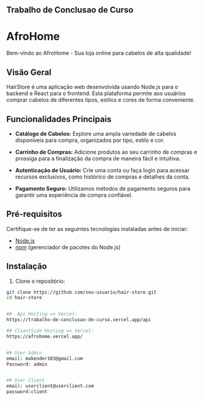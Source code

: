 ## Trabalho de Conclusao de Curso


# AfroHome

Bem-vindo ao AfroHome - Sua loja online para cabelos de alta qualidade!

## Visão Geral

HairStore é uma aplicação web desenvolvida usando Node.js para o backend e React para o frontend. Esta plataforma permite aos usuários comprar cabelos de diferentes tipos, estilos e cores de forma conveniente.

## Funcionalidades Principais

- **Catálogo de Cabelos:** Explore uma ampla variedade de cabelos disponíveis para compra, organizados por tipo, estilo e cor.

- **Carrinho de Compras:** Adicione produtos ao seu carrinho de compras e prossiga para a finalização da compra de maneira fácil e intuitiva.

- **Autenticação de Usuário:** Crie uma conta ou faça login para acessar recursos exclusivos, como histórico de compras e detalhes da conta.

- **Pagamento Seguro:** Utilizamos métodos de pagamento seguros para garantir uma experiência de compra confiável.

## Pré-requisitos

Certifique-se de ter as seguintes tecnologias instaladas antes de iniciar:

- [Node.js](https://nodejs.org/)
- [npm](https://www.npmjs.com/) (gerenciador de pacotes do Node.js)

## Instalação

1. Clone o repositório:

```bash
git clone https://github.com/seu-usuario/hair-store.git
cd hair-store


##  Api Hosting => Vercel: 
https://trabalho-de-conclusao-de-curso.vercel.app/api

## ClientSide Hosting => Vercel: 
https://afrohome.vercel.app/


## User Admin
email: makender103@gmail.com
Password: admin


## User Client
email: userclient@userclient.com
password:client
